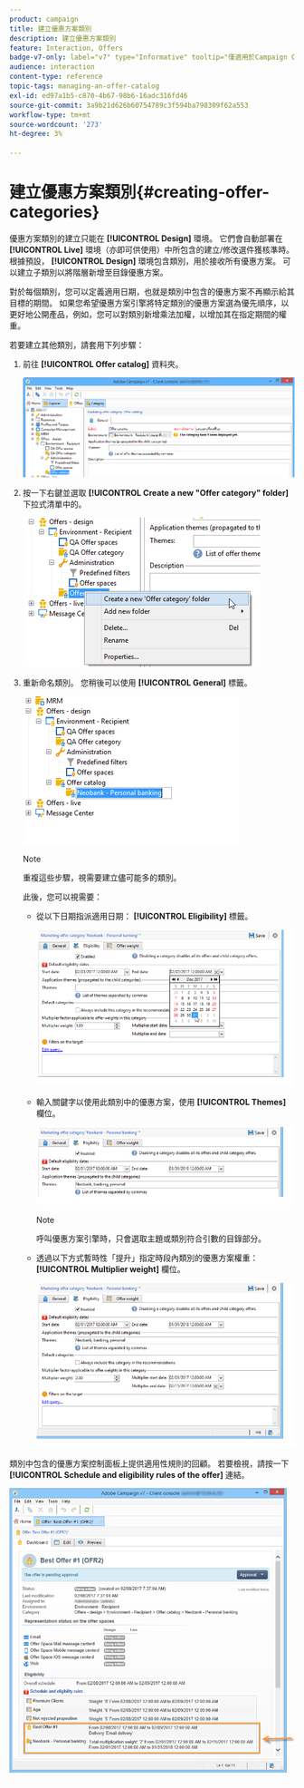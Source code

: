 ```yaml
---
product: campaign
title: 建立優惠方案類別
description: 建立優惠方案類別
feature: Interaction, Offers
badge-v7-only: label="v7" type="Informative" tooltip="僅適用於Campaign Classic v7"
audience: interaction
content-type: reference
topic-tags: managing-an-offer-catalog
exl-id: ed97a1b5-c870-4b67-98b6-16adc316fd46
source-git-commit: 3a9b21d626b60754789c3f594ba798309f62a553
workflow-type: tm+mt
source-wordcount: '273'
ht-degree: 3%

---
```


# 建立優惠方案類別{#creating-offer-categories}



優惠方案類別的建立只能在 **[!UICONTROL Design]** 環境。 它們會自動部署在 **[!UICONTROL Live]** 環境（亦即可供使用）中所包含的建立/修改選件獲核準時。 根據預設， **[!UICONTROL Design]** 環境包含類別，用於接收所有優惠方案。 可以建立子類別以將階層新增至目錄優惠方案。

對於每個類別，您可以定義適用日期，也就是類別中包含的優惠方案不再顯示給其目標的期間。 如果您希望優惠方案引擎將特定類別的優惠方案選為優先順序，以更好地公開產品，例如，您可以對類別新增乘法加權，以增加其在指定期間的權重。

若要建立其他類別，請套用下列步驟：

1. 前往 **[!UICONTROL Offer catalog]** 資料夾。

   ![](assets/offer_cat_create_001.png)

1. 按一下右鍵並選取 **[!UICONTROL Create a new "Offer category" folder]** 下拉式清單中的。

   ![](assets/offer_cat_create_002.png)

1. 重新命名類別。 您稍後可以使用 **[!UICONTROL General]** 標籤。

   ![](assets/offer_cat_create_003.png)

   >[!NOTE]
   >
   >重複這些步驟，視需要建立儘可能多的類別。

   此後，您可以視需要：

   * 從以下日期指派適用日期： **[!UICONTROL Eligibility]** 標籤。

     ![](assets/offer_cat_create_004.png)

   * 輸入關鍵字以使用此類別中的優惠方案，使用 **[!UICONTROL Themes]** 欄位。

     ![](assets/offer_cat_create_005.png)

     >[!NOTE]
     >
     >呼叫優惠方案引擎時，只會選取主題或類別符合引數的目錄部分。

   * 透過以下方式暫時性「提升」指定時段內類別的優惠方案權重： **[!UICONTROL Multiplier weight]** 欄位。

     ![](assets/offer_cat_create_006.png)

類別中包含的優惠方案控制面板上提供適用性規則的回顧。 若要檢視，請按一下 **[!UICONTROL Schedule and eligibility rules of the offer]** 連結。

![](assets/offer_create_006.png)
